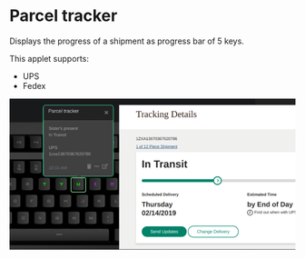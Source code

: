 # Parcel tracker

Displays the progress of a shipment as progress bar of 5 keys.

This applet supports:

- UPS
- Fedex

![Parcel tracker](assets/image.png "Parcel tracker")
